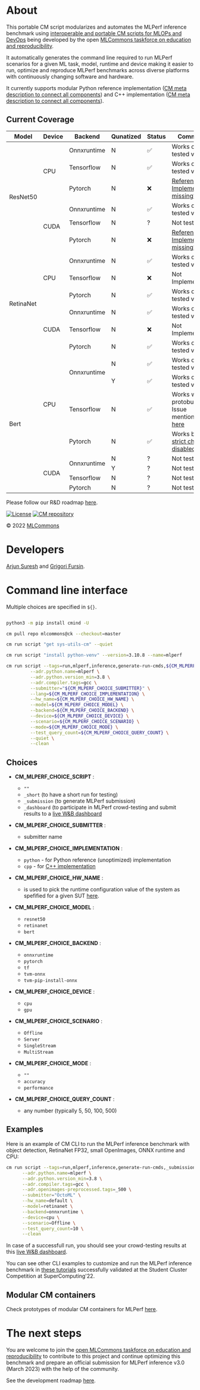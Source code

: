 # About

This portable CM script modularizes and automates the MLPerf inference benchmark using 
[interoperable and portable CM scripts for MLOPs and DevOps](https://github.com/mlcommons/ck/blob/master/docs/list_of_scripts.md)
being developed by the open [MLCommons taskforce on education and reproducibility](https://github.com/mlcommons/ck/blob/master/docs/mlperf-education-workgroup.md).

It automatically generates the command line required to run MLPerf scenarios for a given ML task, model, runtime and device
making it easier to run, optimize and reproduce MLPerf benchmarks across diverse platforms with continuously changing software and hardware.

It currently supports modular Python reference implementation 
([CM meta description to connect all components](https://github.com/mlcommons/ck/blob/master/cm-mlops/script/app-mlperf-inference/_cm.yaml))
and C++ implementation 
([CM meta description to connect all components](https://github.com/mlcommons/ck/blob/master/cm-mlops/script/app-mlperf-inference-cpp/_cm.yaml)).

## Current Coverage
<table>
<thead>
  <tr>
    <th>Model</th>
    <th>Device</th>
    <th>Backend</th>
    <th>Qunatized</th>
    <th>Status</th>
    <th>Comments</th>
  </tr>
</thead>
<tbody>
  <tr>
    <td rowspan="6">ResNet50</td>
    <td rowspan="3">CPU</td>
    <td>Onnxruntime</td>
    <td>N</td>
    <td>✅</td>
    <td>Works on all tested versions</td>
  </tr>
  <tr>
    <td>Tensorflow</td>
    <td>N</td>
    <td>✅</td>
    <td>Works on all tested versions</td>
  </tr>
  <tr>
    <td>Pytorch</td>
    <td>N</td>
    <td>❌</td>
    <td><a href="https://github.com/mlcommons/inference/issues/828">Reference Implementation missing?</a></td>
  </tr>
  <tr>
    <td rowspan="3">CUDA</td>
    <td>Onnxruntime</td>
    <td>N</td>
    <td>✅</td>
    <td>Works on all tested versions</td>
  </tr>
  <tr>
    <td>Tensorflow</td>
    <td>N</td>
    <td>?</td>
    <td>Not tested</td>
  </tr>
  <tr>
    <td>Pytorch</td>
    <td>N</td>
    <td>❌</td>
    <td><a href="https://github.com/mlcommons/inference/issues/828">Reference Implementation missing?</a></td>
  </tr>
  <tr>
    <td rowspan="6">RetinaNet</td>
    <td rowspan="3">CPU</td>
    <td>Onnxruntime</td>
    <td>N</td>
    <td>✅</td>
    <td>Works on all tested versions</td>
  </tr>
  <tr>
    <td>Tensorflow</td>
    <td>N</td>
    <td>❌</td>
    <td>Not Implementted</td>
  </tr>
  <tr>
    <td>Pytorch</td>
    <td>N</td>
    <td>✅</td>
    <td>Works on all tested versions</td>
  </tr>
  <tr>
    <td rowspan="3">CUDA</td>
    <td>Onnxruntime</td>
    <td>N</td>
    <td>✅</td>
    <td>Works on all tested versions</td>
  </tr>
  <tr>
    <td>Tensorflow</td>
    <td>N</td>
    <td>❌</td>
    <td>Not Implemented</td>
  </tr>
  <tr>
    <td>Pytorch</td>
    <td>N</td>
    <td>✅</td>
    <td>Works on all tested versions</td>
  </tr>
  <tr>
    <td rowspan="8">Bert</td>
    <td rowspan="4">CPU</td>
    <td rowspan="2">Onnxruntime</td>
    <td>N</td>
    <td>✅</td>
    <td>Works on all tested versions</td>
  </tr>
  <tr>
    <td>Y</td>
    <td>✅</td>
    <td>Works on all tested versions</td>
  </tr>
  <tr>
    <td>Tensorflow</td>
    <td>N</td>
    <td>✅</td>
    <td>
Works with protobuf 3.19. Issue mentioned <a href="https://github.com/mlcommons/inference/issues/1276">here</a>
    </td>
  </tr>
  <tr>
    <td>Pytorch</td>
    <td>N</td>
    <td>✅</td>
    <td>
Works but with <a href="https://github.com/mlcommons/inference/issues/1288">strict check disabled</a>
</td>
  </tr>
  <tr>
    <td rowspan="4">CUDA</td>
    <td rowspan="2">Onnxruntime</td>
    <td>N</td>
    <td>?</td>
    <td>Not tested</td>
  </tr>
  <tr>
    <td>Y</td>
    <td>?</td>
    <td>Not tested</td>
  </tr>
  <tr>
    <td>Tensorflow</td>
    <td>N</td>
    <td>?</td>
    <td>Not tested</td>
  </tr>
  <tr>
    <td>Pytorch</td>
    <td>N</td>
    <td>?</td>
    <td>Not tested</td>
  </tr>
</tbody>
</table>

Please follow our R&D roadmap [here](https://github.com/mlcommons/ck/issues/536).

[![License](https://img.shields.io/badge/License-Apache%202.0-green)](https://github.com/mlcommons/ck/tree/master/cm)
[![CM repository](https://img.shields.io/badge/Collective%20Mind-compatible-blue)](https://github.com/mlcommons/ck)

&copy; 2022 [MLCommons](https://mlcommons.org)<br>

# Developers

[Arjun Suresh](https://www.linkedin.com/in/arjunsuresh)
and [Grigori Fursin]( https://cKnowledge.io/@gfursin ).


# Command line interface

Multiple choices are specified in `${}`.


```bash

python3 -m pip install cmind -U

cm pull repo mlcommons@ck --checkout=master

cm run script "get sys-utils-cm" --quiet

cm run script "install python-venv" --version=3.10.8 --name=mlperf

cm run script --tags=run,mlperf,inference,generate-run-cmds,${CM_MLPERF_CHOICE_SCRIPT} \
         --adr.python.name=mlperf \
         --adr.python.version_min=3.8 \
         --adr.compiler.tags=gcc \
         --submitter="${CM_MLPERF_CHOICE_SUBMITTER}" \
         --lang=${CM_MLPERF_CHOICE_IMPLEMENTATION} \
         --hw_name=${CM_MLPERF_CHOICE_HW_NAME} \
         --model=${CM_MLPERF_CHOICE_MODEL} \
         --backend=${CM_MLPERF_CHOICE_BACKEND} \
         --device=${CM_MLPERF_CHOICE_DEVICE} \
         --scenario=${CM_MLPERF_CHOICE_SCENARIO} \
         --mode=${CM_MLPERF_CHOICE_MODE} \
         --test_query_count=${CM_MLPERF_CHOICE_QUERY_COUNT} \
         --quiet \
         --clean

```

## Choices

* **CM_MLPERF_CHOICE_SCRIPT** : 
  * `""`
  * `_short` (to have a short run for testing)
  * `_submission` (to generate MLPerf submission)
  * `_dashboard` (to participate in MLPerf crowd-testing and submit results to a [live W&B dashboard](https://wandb.ai/cmind/cm-mlperf-dse-testing/table?workspace=user-gfursin)

* **CM_MLPERF_CHOICE_SUBMITTER** : 
  * submitter name

* **CM_MLPERF_CHOICE_IMPLEMENTATION** : 
  * `python` - for Python reference (unoptimized) implementation
  * `cpp` - for [C++ implementation](../app-mlperf-inference-cpp)


* **CM_MLPERF_CHOICE_HW_NAME** : 

  * is used to pick the runtime configuration value of the system as spefified for a given SUT 
    [here](../get-mlperf-inference-sut-configs).

* **CM_MLPERF_CHOICE_MODEL** :
  * `resnet50`
  * `retinanet`
  * `bert`


* **CM_MLPERF_CHOICE_BACKEND** :
  * `onnxruntime`
  * `pytorch`
  * `tf`
  * `tvm-onnx`
  * `tvm-pip-install-onnx`


* **CM_MLPERF_CHOICE_DEVICE** :
  * `cpu`
  * `gpu`

* **CM_MLPERF_CHOICE_SCENARIO** :
  * `Offline`
  * `Server`
  * `SingleStream`
  * `MultiStream`

* **CM_MLPERF_CHOICE_MODE** :
  * `""`
  * `accuracy`
  * `performance`

* **CM_MLPERF_CHOICE_QUERY_COUNT** :
  * any number (typically 5, 50, 100, 500)



## Examples

Here is an example of CM CLI to run the MLPerf inference benchmark
with object detection, RetinaNet FP32, small OpenImages, ONNX runtime and CPU:

```bash
cm run script --tags=run,mlperf,inference,generate-run-cmds,_submission,_short,_dashboard \
      --adr.python.name=mlperf \
      --adr.python.version_min=3.8 \
      --adr.compiler.tags=gcc \
      --adr.openimages-preprocessed.tags=_500 \
      --submitter="OctoML" \
      --hw_name=default \
      --model=retinanet \
      --backend=onnxruntime \
      --device=cpu \
      --scenario=Offline \
      --test_query_count=10 \
      --clean
```

In case of a successfull run, you should see your crowd-testing results at this 
[live W&B dashboard](https://wandb.ai/cmind/cm-mlperf-dse-testing/table?workspace=user-gfursin).

You can see other CLI examples to customize and run the MLPerf inference benchmark
in [these tutorials](https://github.com/mlcommons/ck/blob/master/docs/tutorials/sc22-scc-mlperf.md) 
successfully validated at the Student Cluster Competition at SuperComputing'22.


## Modular CM containers

Check prototypes of modular CM containers for MLPerf [here](modular-cm-containers).


# The next steps

You are welcome to join the [open MLCommons taskforce on education and reproducibility](../mlperf-education-workgroup.md)
to contribute to this project and continue optimizing this benchmark and prepare an official submission 
for MLPerf inference v3.0 (March 2023) with the help of the community.

See the development roadmap [here](https://github.com/mlcommons/ck/issues/536).

